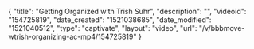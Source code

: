 {
    "title": "Getting Organized with Trish Suhr",
    "description": "",
    "videoid": "154725819",
    "date_created": "1521038685",
    "date_modified": "1521040512",
    "type": "captivate",
    "layout": "video",
    "url": "\/v\/bbbmove-wtrish-organizing-ac-mp4\/154725819"
}